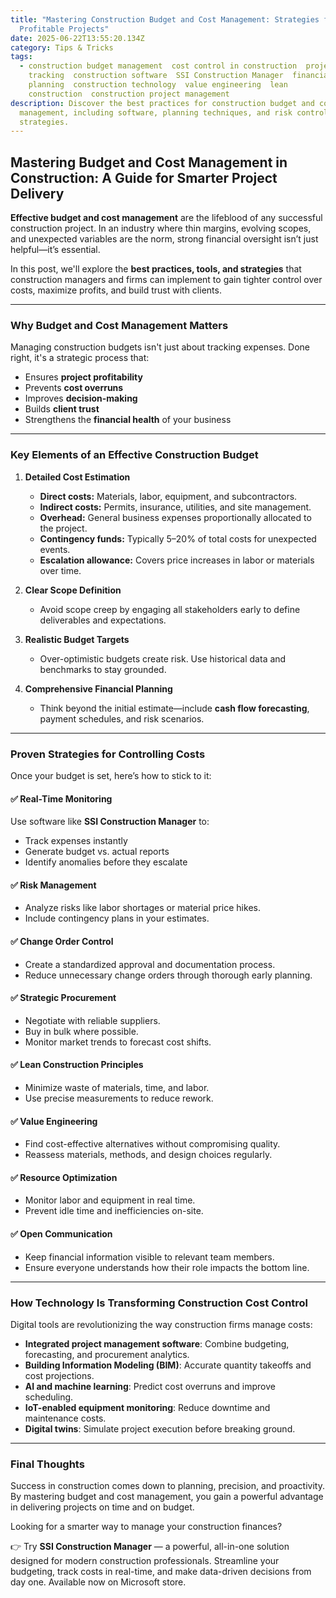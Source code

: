 ```yaml
---
title: "Mastering Construction Budget and Cost Management: Strategies for
  Profitable Projects"
date: 2025-06-22T13:55:20.134Z
category: Tips & Tricks
tags:
  - construction budget management  cost control in construction  project cost
    tracking  construction software  SSI Construction Manager  financial
    planning  construction technology  value engineering  lean
    construction  construction project management
description: Discover the best practices for construction budget and cost
  management, including software, planning techniques, and risk control
  strategies.
---
```

<!--StartFragment-->

## Mastering Budget and Cost Management in Construction: A Guide for Smarter Project Delivery

**Effective budget and cost management** are the lifeblood of any successful construction project. In an industry where thin margins, evolving scopes, and unexpected variables are the norm, strong financial oversight isn’t just helpful—it’s essential.

In this post, we'll explore the **best practices, tools, and strategies** that construction managers and firms can implement to gain tighter control over costs, maximize profits, and build trust with clients.

- - -

### Why Budget and Cost Management Matters

Managing construction budgets isn't just about tracking expenses. Done right, it's a strategic process that:

* Ensures **project profitability**
* Prevents **cost overruns**
* Improves **decision-making**
* Builds **client trust**
* Strengthens the **financial health** of your business

- - -

### Key Elements of an Effective Construction Budget

1. **Detailed Cost Estimation**

   * **Direct costs:** Materials, labor, equipment, and subcontractors.
   * **Indirect costs:** Permits, insurance, utilities, and site management.
   * **Overhead:** General business expenses proportionally allocated to the project.
   * **Contingency funds:** Typically 5–20% of total costs for unexpected events.
   * **Escalation allowance:** Covers price increases in labor or materials over time.
2. **Clear Scope Definition**

   * Avoid scope creep by engaging all stakeholders early to define deliverables and expectations.
3. **Realistic Budget Targets**

   * Over-optimistic budgets create risk. Use historical data and benchmarks to stay grounded.
4. **Comprehensive Financial Planning**

   * Think beyond the initial estimate—include **cash flow forecasting**, payment schedules, and risk scenarios.

- - -

### Proven Strategies for Controlling Costs

Once your budget is set, here’s how to stick to it:

#### ✅ Real-Time Monitoring

Use software like **SSI Construction Manager** to:

* Track expenses instantly
* Generate budget vs. actual reports
* Identify anomalies before they escalate

#### ✅ Risk Management

* Analyze risks like labor shortages or material price hikes.
* Include contingency plans in your estimates.

#### ✅ Change Order Control

* Create a standardized approval and documentation process.
* Reduce unnecessary change orders through thorough early planning.

#### ✅ Strategic Procurement

* Negotiate with reliable suppliers.
* Buy in bulk where possible.
* Monitor market trends to forecast cost shifts.

#### ✅ Lean Construction Principles

* Minimize waste of materials, time, and labor.
* Use precise measurements to reduce rework.

#### ✅ Value Engineering

* Find cost-effective alternatives without compromising quality.
* Reassess materials, methods, and design choices regularly.

#### ✅ Resource Optimization

* Monitor labor and equipment in real time.
* Prevent idle time and inefficiencies on-site.

#### ✅ Open Communication

* Keep financial information visible to relevant team members.
* Ensure everyone understands how their role impacts the bottom line.

- - -

### How Technology Is Transforming Construction Cost Control

Digital tools are revolutionizing the way construction firms manage costs:

* **Integrated project management software**: Combine budgeting, forecasting, and procurement analytics.
* **Building Information Modeling (BIM)**: Accurate quantity takeoffs and cost projections.
* **AI and machine learning**: Predict cost overruns and improve scheduling.
* **IoT-enabled equipment monitoring**: Reduce downtime and maintenance costs.
* **Digital twins**: Simulate project execution before breaking ground.

- - -

### Final Thoughts

Success in construction comes down to planning, precision, and proactivity. By mastering budget and cost management, you gain a powerful advantage in delivering projects on time and on budget.

Looking for a smarter way to manage your construction finances?

👉 Try **SSI Construction Manager** — a powerful, all-in-one solution designed for modern construction professionals. Streamline your budgeting, track costs in real-time, and make data-driven decisions from day one. Available now on Microsoft store.

<!--EndFragment-->